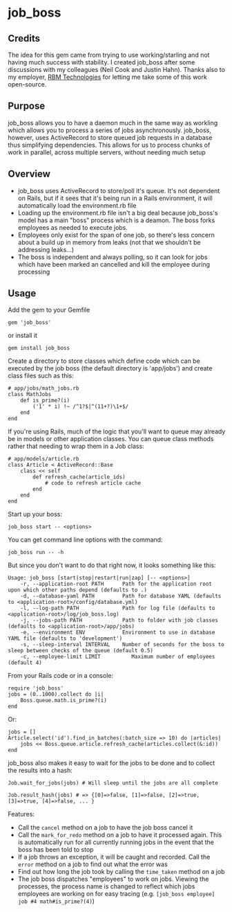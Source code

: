 # job_boss

## Credits

The idea for this gem came from trying to use working/starling and not having much success with stability.  I created job_boss after some discussions with my colleagues (Neil Cook and Justin Hahn).  Thanks also to my employer, [RBM Technologies](http://www.rbmtechnologies.com) for letting me take some of this work open-source.

## Purpose

job_boss allows you to have a daemon much in the same way as workling which allows you to process a series of jobs asynchronously.   job_boss, however, uses ActiveRecord to store queued job requests in a database thus simplifying dependencies.  This allows for us to process chunks of work in parallel, across multiple servers, without needing much setup

## Overview

 * job_boss uses ActiveRecord to store/poll it's queue.  It's not dependent on Rails, but if it sees that it's being run in a Rails environment, it will automatically load the environment.rb file
 * Loading up the environment.rb file isn't a big deal because job_boss's model has a main "boss" process which is a deamon.  The boss forks employees as needed to execute jobs.
 * Employees only exist for the span of one job, so there's less concern about a build up in memory from leaks (not that we shouldn't be addressing leaks...)
 * The boss is independent and always polling, so it can look for jobs which have been marked an cancelled and kill the employee during processing

## Usage

Add the gem to your Gemfile

    gem 'job_boss'

or install it

    gem install job_boss

Create a directory to store classes which define code which can be executed by the job boss (the default directory is 'app/jobs') and create class files such as this:

    # app/jobs/math_jobs.rb
    class MathJobs
        def is_prime?(i)
            ('1' * i) !~ /^1?$|^(11+?)\1+$/
        end
    end

If you're using Rails, much of the logic that you'll want to queue may already be in models or other application classes.  You can queue class methods rather that needing to wrap them in a Job class:

    # app/models/article.rb
    class Article < ActiveRecord::Base
        class << self
            def refresh_cache(article_ids)
                # code to refresh article cache
            end
        end
    end

Start up your boss:

    job_boss start -- <options>

You can get command line options with the command:

    job_boss run -- -h

But since you don't want to do that right now, it looks something like this:

    Usage: job_boss [start|stop|restart|run|zap] [-- <options>]
        -r, --application-root PATH      Path for the application root upon which other paths depend (defaults to .)
        -d, --database-yaml PATH         Path for database YAML (defaults to <application-root>/config/database.yml)
        -l, --log-path PATH              Path for log file (defaults to <application-root>/log/job_boss.log)
        -j, --jobs-path PATH             Path to folder with job classes (defaults to <application-root>/app/jobs)
        -e, --environment ENV            Environment to use in database YAML file (defaults to 'development')
        -s, --sleep-interval INTERVAL    Number of seconds for the boss to sleep between checks of the queue (default 0.5)
        -c, --employee-limit LIMIT          Maximum number of employees (default 4)

From your Rails code or in a console:

    require 'job_boss'
    jobs = (0..1000).collect do |i|
        Boss.queue.math.is_prime?(i)
    end

Or:

    jobs = []
    Article.select('id').find_in_batches(:batch_size => 10) do |articles|
        jobs << Boss.queue.article.refresh_cache(articles.collect(&:id))
    end

job_boss also makes it easy to wait for the jobs to be done and to collect the results into a hash:

    Job.wait_for_jobs(jobs) # Will sleep until the jobs are all complete

    Job.result_hash(jobs) # => {[0]=>false, [1]=>false, [2]=>true, [3]=>true, [4]=>false, ... }

Features:

 * Call the `cancel` method on a job to have the job boss cancel it
 * Call the `mark_for_redo` method on a job to have it processed again.  This is automatically run for all currently running jobs in the event that the boss has been told to stop
 * If a job throws an exception, it will be caught and recorded.  Call the `error` method on a job to find out what the error was
 * Find out how long the job took by calling the `time_taken` method on a job
 * The job boss dispatches "employees" to work on jobs.  Viewing the processes, the process name is changed to reflect which jobs employees are working on for easy tracing (e.g. `[job_boss employee] job #4 math#is_prime?(4)`)
 